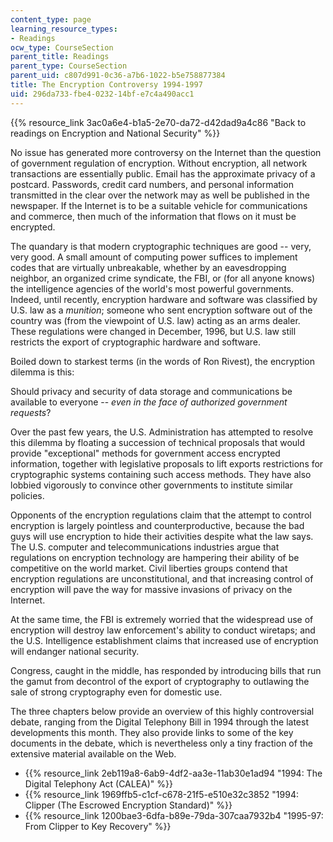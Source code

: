 ```yaml
---
content_type: page
learning_resource_types:
- Readings
ocw_type: CourseSection
parent_title: Readings
parent_type: CourseSection
parent_uid: c807d991-0c36-a7b6-1022-b5e758877384
title: The Encryption Controversy 1994-1997
uid: 296da733-fbe4-0232-14bf-e7c4a490acc1
---
```


{{% resource_link 3ac0a6e4-b1a5-2e70-da72-d42dad9a4c86 "Back to readings on Encryption and National Security" %}}

No issue has generated more controversy on the Internet than the question of government regulation of encryption. Without encryption, all network transactions are essentially public. Email has the approximate privacy of a postcard. Passwords, credit card numbers, and personal information transmitted in the clear over the network may as well be published in the newspaper. If the Internet is to be a suitable vehicle for communications and commerce, then much of the information that flows on it must be encrypted.

The quandary is that modern cryptographic techniques are good -- very, very good. A small amount of computing power suffices to implement codes that are virtually unbreakable, whether by an eavesdropping neighbor, an organized crime syndicate, the FBI, or (for all anyone knows) the intelligence agencies of the world's most powerful governments. Indeed, until recently, encryption hardware and software was classified by U.S. law as a _munition_; someone who sent encryption software out of the country was (from the viewpoint of U.S. law) acting as an arms dealer. These regulations were changed in December, 1996, but U.S. law still restricts the export of cryptographic hardware and software.

Boiled down to starkest terms (in the words of Ron Rivest), the encryption dilemma is this:

Should privacy and security of data storage and communications be available to everyone -- _even in the face of authorized government requests_?

Over the past few years, the U.S. Administration has attempted to resolve this dilemma by floating a succession of technical proposals that would provide "exceptional" methods for government access encrypted information, together with legislative proposals to lift exports restrictions for cryptographic systems containing such access methods. They have also lobbied vigorously to convince other governments to institute similar policies.

Opponents of the encryption regulations claim that the attempt to control encryption is largely pointless and counterproductive, because the bad guys will use encryption to hide their activities despite what the law says. The U.S. computer and telecommunications industries argue that regulations on encryption technology are hampering their ability of be competitive on the world market. Civil liberties groups contend that encryption regulations are unconstitutional, and that increasing control of encryption will pave the way for massive invasions of privacy on the Internet.

At the same time, the FBI is extremely worried that the widespread use of encryption will destroy law enforcement's ability to conduct wiretaps; and the U.S. Intelligence establishment claims that increased use of encryption will endanger national security.

Congress, caught in the middle, has responded by introducing bills that run the gamut from decontrol of the export of cryptography to outlawing the sale of strong cryptography even for domestic use.

The three chapters below provide an overview of this highly controversial debate, ranging from the Digital Telephony Bill in 1994 through the latest developments this month. They also provide links to some of the key documents in the debate, which is nevertheless only a tiny fraction of the extensive material available on the Web.

*   {{% resource_link 2eb119a8-6ab9-4df2-aa3e-11ab30e1ad94 "1994: The Digital Telephony Act (CALEA)" %}}
*   {{% resource_link 1969ffb5-c1cf-c678-21f5-e510e32c3852 "1994: Clipper (The Escrowed Encryption Standard)" %}}
*   {{% resource_link 1200bae3-6dfa-b89e-79da-307caa7932b4 "1995-97: From Clipper to Key Recovery" %}}